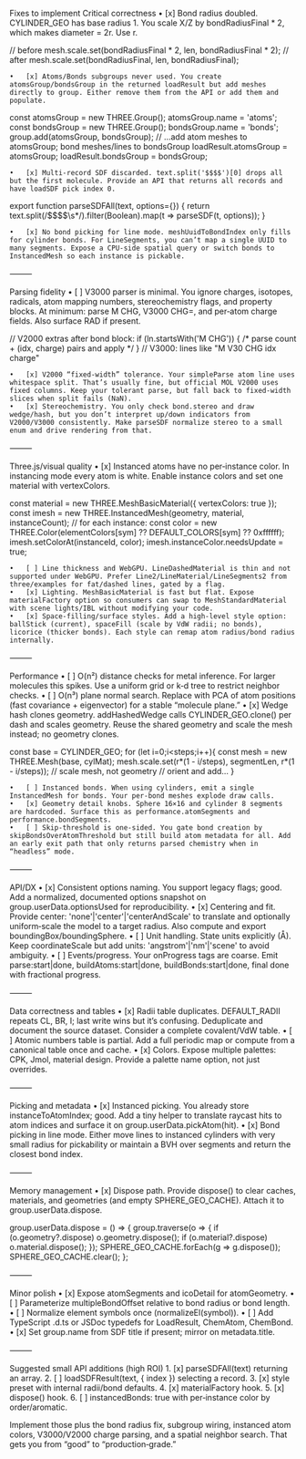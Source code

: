 Fixes to implement
Critical correctness
	•	[x] Bond radius doubled. CYLINDER_GEO has base radius 1. You scale X/Z by bondRadiusFinal * 2, which makes diameter = 2r. Use r.

// before
mesh.scale.set(bondRadiusFinal * 2, len, bondRadiusFinal * 2);
// after
mesh.scale.set(bondRadiusFinal, len, bondRadiusFinal);

	•	[x] Atoms/Bonds subgroups never used. You create atomsGroup/bondsGroup in the returned loadResult but add meshes directly to group. Either remove them from the API or add them and populate.

const atomsGroup = new THREE.Group(); atomsGroup.name = 'atoms';
const bondsGroup = new THREE.Group(); bondsGroup.name = 'bonds';
group.add(atomsGroup, bondsGroup);
// …add atom meshes to atomsGroup; bond meshes/lines to bondsGroup
loadResult.atomsGroup = atomsGroup; loadResult.bondsGroup = bondsGroup;

	•	[x] Multi‑record SDF discarded. text.split('$$$$')[0] drops all but the first molecule. Provide an API that returns all records and have loadSDF pick index 0.

export function parseSDFAll(text, options={}) {
  return text.split(/\$\$\$\$\s*/).filter(Boolean).map(t => parseSDF(t, options));
}

	•	[x] No bond picking for line mode. meshUuidToBondIndex only fills for cylinder bonds. For LineSegments, you can’t map a single UUID to many segments. Expose a CPU‑side spatial query or switch bonds to InstancedMesh so each instance is pickable.

⸻

Parsing fidelity
	•	[ ] V3000 parser is minimal. You ignore charges, isotopes, radicals, atom mapping numbers, stereochemistry flags, and property blocks. At minimum: parse M  CHG, V3000 CHG=, and per‑atom charge fields. Also surface RAD if present.

// V2000 extras after bond block:
if (ln.startsWith('M  CHG')) { /* parse count + (idx, charge) pairs and apply */ }
// V3000: lines like "M  V30 CHG idx charge"

	•	[x] V2000 “fixed‑width” tolerance. Your simpleParse atom line uses whitespace split. That’s usually fine, but official MOL V2000 uses fixed columns. Keep your tolerant parse, but fall back to fixed‑width slices when split fails (NaN).
	•	[x] Stereochemistry. You only check bond.stereo and draw wedge/hash, but you don’t interpret up/down indicators from V2000/V3000 consistently. Make parseSDF normalize stereo to a small enum and drive rendering from that.

⸻

Three.js/visual quality
	•	[x] Instanced atoms have no per‑instance color. In instancing mode every atom is white. Enable instance colors and set one material with vertexColors.

const material = new THREE.MeshBasicMaterial({ vertexColors: true });
const imesh = new THREE.InstancedMesh(geometry, material, instanceCount);
// for each instance:
const color = new THREE.Color(elementColors[sym] ?? DEFAULT_COLORS[sym] ?? 0xffffff);
imesh.setColorAt(instanceId, color);
imesh.instanceColor.needsUpdate = true;

	•	[ ] Line thickness and WebGPU. LineDashedMaterial is thin and not supported under WebGPU. Prefer Line2/LineMaterial/LineSegments2 from three/examples for fat/dashed lines, gated by a flag.
	•	[x] Lighting. MeshBasicMaterial is fast but flat. Expose materialFactory option so consumers can swap to MeshStandardMaterial with scene lights/IBL without modifying your code.
	•	[x] Space‑filling/surface styles. Add a high‑level style option: ballStick (current), spaceFill (scale by VdW radii; no bonds), licorice (thicker bonds). Each style can remap atom radius/bond radius internally.

⸻

Performance
	•	[ ] O(n²) distance checks for metal inference. For larger molecules this spikes. Use a uniform grid or k‑d tree to restrict neighbor checks.
	•	[ ] O(n³) plane normal search. Replace with PCA of atom positions (fast covariance + eigenvector) for a stable “molecule plane.”
	•	[x] Wedge hash clones geometry. addHashedWedge calls CYLINDER_GEO.clone() per dash and scales geometry. Reuse the shared geometry and scale the mesh instead; no geometry clones.

const base = CYLINDER_GEO;
for (let i=0;i<steps;i++){
  const mesh = new THREE.Mesh(base, cylMat);
  mesh.scale.set(r*(1 - i/steps), segmentLen, r*(1 - i/steps)); // scale mesh, not geometry
  // orient and add…
}

	•	[ ] Instanced bonds. When using cylinders, emit a single InstancedMesh for bonds. Your per‑bond meshes explode draw calls.
	•	[x] Geometry detail knobs. Sphere 16×16 and cylinder 8 segments are hardcoded. Surface this as performance.atomSegments and performance.bondSegments.
	•	[ ] Skip‑threshold is one‑sided. You gate bond creation by skipBondsOverAtomThreshold but still build atom metadata for all. Add an early exit path that only returns parsed chemistry when in “headless” mode.

⸻

API/DX
	•	[x] Consistent options naming. You support legacy flags; good. Add a normalized, documented options snapshot on group.userData.optionsUsed for reproducibility.
	•	[x] Centering and fit. Provide center: 'none'|'center'|'centerAndScale' to translate and optionally uniform‑scale the model to a target radius. Also compute and export boundingBox/boundingSphere.
	•	[ ] Unit handling. State units explicitly (Å). Keep coordinateScale but add units: 'angstrom'|'nm'|'scene' to avoid ambiguity.
	•	[ ] Events/progress. Your onProgress tags are coarse. Emit parse:start|done, buildAtoms:start|done, buildBonds:start|done, final done with fractional progress.

⸻

Data correctness and tables
	•	[x] Radii table duplicates. DEFAULT_RADII repeats CL, BR, I; last write wins but it’s confusing. Deduplicate and document the source dataset. Consider a complete covalent/VdW table.
	•	[ ] Atomic numbers table is partial. Add a full periodic map or compute from a canonical table once and cache.
	•	[x] Colors. Expose multiple palettes: CPK, Jmol, material design. Provide a palette name option, not just overrides.

⸻

Picking and metadata
	•	[x] Instanced picking. You already store instanceToAtomIndex; good. Add a tiny helper to translate raycast hits to atom indices and surface it on group.userData.pickAtom(hit).
	•	[x] Bond picking in line mode. Either move lines to instanced cylinders with very small radius for pickability or maintain a BVH over segments and return the closest bond index.

⸻

Memory management
	•	[x] Dispose path. Provide dispose() to clear caches, materials, and geometries (and empty SPHERE_GEO_CACHE). Attach it to group.userData.dispose.

group.userData.dispose = () => {
  group.traverse(o => {
    if (o.geometry?.dispose) o.geometry.dispose();
    if (o.material?.dispose) o.material.dispose();
  });
  SPHERE_GEO_CACHE.forEach(g => g.dispose());
  SPHERE_GEO_CACHE.clear();
};


⸻

Minor polish
	•	[x] Expose atomSegments and icoDetail for atomGeometry.
	•	[ ] Parameterize multipleBondOffset relative to bond radius or bond length.
	•	[ ] Normalize element symbols once (normalizeEl(symbol)).
	•	[ ] Add TypeScript .d.ts or JSDoc typedefs for LoadResult, ChemAtom, ChemBond.
	•	[x] Set group.name from SDF title if present; mirror on metadata.title.

⸻

Suggested small API additions (high ROI)
	1.	[x] parseSDFAll(text) returning an array.
	2.	[ ] loadSDFResult(text, { index }) selecting a record.
	3.	[x] style preset with internal radii/bond defaults.
	4.	[x] materialFactory hook.
	5.	[x] dispose() hook.
	6.	[ ] instancedBonds: true with per‑instance color by order/aromatic.

Implement those plus the bond radius fix, subgroup wiring, instanced atom colors, V3000/V2000 charge parsing, and a spatial neighbor search. That gets you from “good” to “production‑grade.”